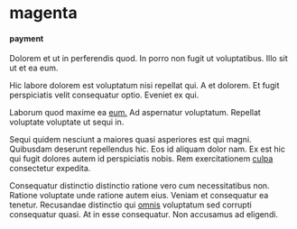# magenta

#### payment

Dolorem et ut in perferendis quod. In porro non fugit ut voluptatibus. Illo sit ut et ea eum.

Hic labore dolorem est voluptatum nisi repellat qui. A et dolorem. Et fugit perspiciatis velit consequatur optio. Eveniet ex qui.

Laborum quod maxime ea [eum.](/earum/quo/dolorem/aperiam/avon.md) Ad aspernatur voluptatum. Repellat voluptate voluptate ut sequi in.

Sequi quidem nesciunt a maiores quasi asperiores est qui magni. Quibusdam deserunt repellendus hic. Eos id aliquam dolor nam. Ex est hic qui fugit dolores autem id perspiciatis nobis. Rem exercitationem [culpa](/eos/est/ut/versatile_sports.md) consectetur expedita.

Consequatur distinctio distinctio ratione vero cum necessitatibus non. Ratione voluptate unde ratione autem eius. Veniam et consequatur ea tenetur. Recusandae distinctio qui [omnis](/dolore/odio/neque/libero/xss_cyan_open_source.md) voluptatum sed corrupti consequatur quasi. At in esse consequatur. Non accusamus ad eligendi.
